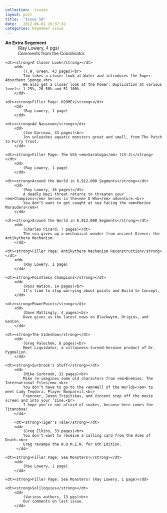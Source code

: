 ```yaml
---
collection:  issues
layout: post
title:  "Issue 59"
date:   2012-06-01 19:37:32
categories: haymaker issue
---
```


<dl>
	<dt><strong>An Extra Segement</strong></dt>
		<dd>
		 	(Ray Lowery, 4 pgs)<br>
			Comments from the Coordinator.
		</dd>

	<dt><strong>A Closer Look</strong></dt>
		<dd>
		 	(T.W. Green, 43 pages)<br>
		 	Tim takes a closer look at Water and introduces the Super-Absorbent Sponge.<br>
		 	We also get a closer look at the Power: Duplication at various levels: 1-25%, 26-50% and 51-100%.
		</dd>
		
	<dt><strong>Filler Page: H2OME</strong></dt>
		<dd>
		 	(Ray Lowery, 1 page)
		</dd>

	<dt><strong>Ad Nauseum</strong></dt>
		<dd>
		 	(Jon Garceau, 33 pages)<br>
			Jon unleashes aquatic monsters great and small, from The Patch to Furry Trout.
		</dd> 

	<dt><strong>Filler Page: The USS <em>Saratoga</em> (CV-3)</strong></dt>
		<dd>
		 	(Ray Lowery, 1 page)
		</dd>

	<dt><strong>Around the World in 6,912,000 Segments</strong></dt>
		<dd>
		 	(Ray Lowery, 36 pages)</dt>
			A deadly Nazi threat returns to threaten your <em>Champions</em> heroes in the<em> U-Who</em> adventure.<br>
			You don’t want to get caught at sea facing the <em>Marine Marauders</em>!
		</dd>

	<dt><strong>Around the World in 6,912,000 Segments</strong></dt>
		<dd>
		 	(Charles Picard, 7 pages)</dt>
			The sea gives up a mechanical wonder from ancient Greece: the Antikythera Mechanism.
		</dd>	

	<dt><strong>Filler Page: Antikythera Mechanism Reconstruction</strong></dt>
		<dd>
		 	(Ray Lowery, 1 page)
		</dd>
		 	
	<dt><strong>Pointless Champions</strong></dt>
		<dd>
		 	(Ross Watson, 14 pages)<br>
		 	It’s time to stop worrying about points and Build to Concept.
		</dd>

	<dt><strong>PowerPoint</strong></dt>
		<dd>
		 	(Dave Mattingly, 4 pages)<br>
		 	Dave gives us the latest news on Blackwyrm, Origins, and GenCon.
		</dd>

	<dt><strong>The Sideshow</strong></dt>
		<dd>
		 	(Greg Palechek, 8 pages)<br>
		 	Meet Liquidator, a villainess-turned-heroine product of Dr. Pygmalion.
		</dd>

	<dt><strong>Surbrook's Stuff</strong></dt>
		<dd>
		 	(Mike Surbrook, 32 pages)<br>
		 	Mike re-imagines some old characters from <em>Enemies: The International File</em>.<br>
		 	You don’t have to go to the <em>Well of the Worlds</em> to meet Lady Teodora, Player Nonpareil.<br>
		 	Francoer, Jason Tripitikas, and Vincent step off the movie screen and into your ‘zine.<br>
		 	I hope you’re not afraid of snakes, because here comes the Titanoboa!
		</dd>

		<dt><strong>Tiger's Tale</strong></dt>
		<dd>
		 	(Greg Elkins, 33 pages)<br>
		 	You don’t want to receive a calling card from the Aces of Death.<br>
		 	Greg revamps the W.O.M.E.N. for 6th Edition.
		 </dd>

	<dt><strong>Filler Page: Sea Monsters!</strong></dt>
		<dd>
		 	(Ray Lowery, 1 page)
		</dd>
		
	<dt><strong>Filler Page: Sea Monsters! (Ray Lowery, 1 page)</dd>

	<dt><strong>Soliloquies</strong></dt>
		<dd>
		 	(Various authors, 13 pgs)<br>
			Our comments on last issue.
		</dd>
</dl>

